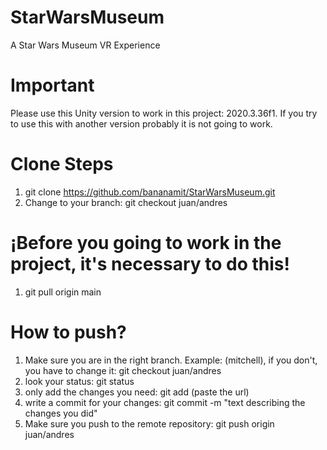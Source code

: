# StarWarsMuseum

A Star Wars Museum VR Experience
# Important

Please use this Unity version to work in this project: 2020.3.36f1. If you try to use this with another version probably it is not going to work.


# Clone Steps

1. git clone https://github.com/bananamit/StarWarsMuseum.git
2. Change to your branch: git checkout juan/andres

# ¡Before you going to work in the project, it's necessary to do this!
1. git pull origin main 


# How to push?

1. Make sure you are in the right branch. Example: (mitchell), if you don't, you have to change it: git checkout juan/andres
2. look your status: git status
3. only add the changes you need: git add (paste the url)
4. write a commit for your changes: git commit -m "text describing the changes you did"
2. Make sure you push to the remote repository: git push origin juan/andres



